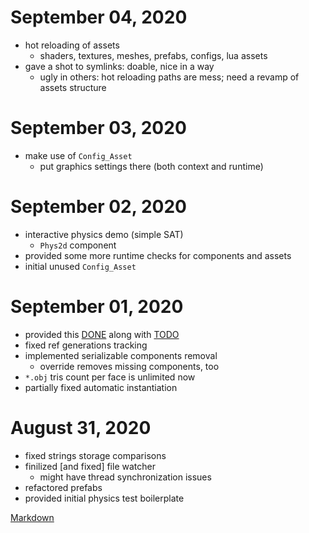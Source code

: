 # September 04, 2020
- hot reloading of assets
  - shaders, textures, meshes, prefabs, configs, lua assets
- gave a shot to symlinks: doable, nice in a way
  - ugly in others: hot reloading paths are mess; need a revamp of assets structure

# September 03, 2020
- make use of `Config_Asset`
  - put graphics settings there (both context and runtime)

# September 02, 2020
- interactive physics demo (simple SAT)
  - `Phys2d` component
- provided some more runtime checks for components and assets
- initial unused `Config_Asset`

# September 01, 2020
- provided this [DONE](DONE.md) along with [TODO](TODO.md)
- fixed ref generations tracking
- implemented serializable components removal
  - override removes missing components, too
- `*.obj` tris count per face is unlimited now
- partially fixed automatic instantiation

# August 31, 2020
- fixed strings storage comparisons
- finilized [and fixed] file watcher
  - might have thread synchronization issues
- refactored prefabs
- provided initial physics test boilerplate

[Markdown](https://www.markdownguide.org/basic-syntax/)
